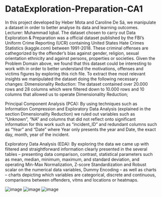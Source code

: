 # DataExploration-Preparation-CA1
In this project developed by Heber Mota and Caroline De Sá, we manipulate a dataset in order to better analyse its data and learning outcomes. Lecturer: Muhammad  Iqbal.
The dataset chosen to carry out  Data Exploration & Preparation was a official dataset published by the FBI’s Uniform Crime Reporting (UCR) containing United States Hate Crimes Statistics (kaggle.com) between 1991-2018. These criminal offenses are cathegorized by the offender’s bias against gender, religion, sexual orientation ethnicity and against persons, properties or societies.
Given the Problem Domain above, we found that this dataset could be interesting to work with in order to better understand the motivations, offenses and victims figures by exploring this rich file. To extract thee most relevant insights we manipulated the dataset doing the following necessary changes:
Dimensionality Reduction: The dataset contained over 20.000 rows and 28 columns which were filtered down to 10.000 rows and 10 columns that allowed us to operate Dimensionality Reduction; 

Principal Component Analysis (PCA): By using techniques such as Information Compression and Exploratory Data Analysis (explained in the section Dimensionality Reduction) we ruled out variables such as “Unknown”, “NA” and columns that did not reflect onto significant information for this work such as “incident_ID” and redundant columns such as “Year” and “Date” where Year only presents the year and Date, the exact day, month, year of the incident.

Exploratory Data Analysis (EDA): By exploring the data we came up with filtered and straightforward information clearly presented in the several tables – presenting data comparison, contrast, statistical parameters such as mean, median, minimum, maximum, and standard deviation,  and  operating Min-Max Normalization, Z-score Standardization and Robust scalar on the numerical data variables, Dummy Encoding – as well as charts – charts depicting which variables are categorical, discrete and continuous, comparisons between offenders, vitms and locations or heatmaps.

![image](https://github.com/heberjuunior/DataExploration-Preparation-CA1/assets/72036949/9cd60294-3013-41d2-a4e6-428bf9d804be)
![image](https://github.com/heberjuunior/DataExploration-Preparation-CA1/assets/72036949/2a9a2bae-c1d3-4d42-b042-da3baf6a1a70)
![image](https://github.com/heberjuunior/DataExploration-Preparation-CA1/assets/72036949/d66897b8-59df-433b-8b4e-e1a485a0bdf0)
